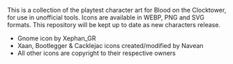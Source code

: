 This is a collection of the playtest character art for Blood on the Clocktower, for use in unofficial tools. 
Icons are available in WEBP, PNG and SVG formats.
This repository will be kept up to date as new characters release.

- Gnome icon by Xephan_GR
- Xaan, Bootlegger & Cacklejac icons created/modified by Navean 
- All other icons are copyright to their respective owners